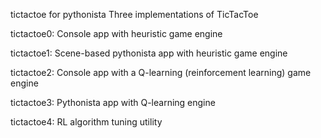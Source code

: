 tictactoe for pythonista
Three implementations of TicTacToe

tictactoe0: Console app with heuristic game engine

tictactoe1: Scene-based pythonista app with heuristic game engine

tictactoe2: Console app with a Q-learning (reinforcement learning) game engine

tictactoe3: Pythonista app with Q-learning engine

tictactoe4: RL algorithm tuning utility

